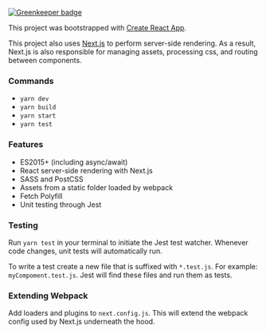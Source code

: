 [![Greenkeeper badge](https://badges.greenkeeper.io/minstarter/react-next-starter.svg)](https://greenkeeper.io/)

This project was bootstrapped with [Create React App](https://github.com/facebookincubator/create-react-app).

This project also uses [Next.js](https://github.com/zeit/next.js) to perform server-side rendering. As a result, Next.js is also responsible
for managing assets, processing css, and routing between components.

### Commands
* `yarn dev`
* `yarn build`
* `yarn start`
* `yarn test`

### Features
* ES2015+ (including async/await)
* React server-side rendering with Next.js
* SASS and PostCSS
* Assets from a static folder loaded by webpack
* Fetch Polyfill
* Unit testing through Jest

### Testing
Run `yarn test` in your terminal to initiate the Jest test watcher. Whenever code changes, unit tests will automatically run.

To write a test create a new file that is suffixed with `*.test.js`. For example: `myCompoment.test.js`. Jest will find these files and run them as tests.

### Extending Webpack
Add loaders and plugins to `next.config.js`. This will extend the webpack config used by Next.js underneath the hood.